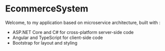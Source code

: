 # EcommerceSystem
Welcome, to my application based on microservice architecture, built with :
   * ASP.NET Core and C# for cross-platform server-side code
* Angular and TypeScript for client-side code
* Bootstrap for layout and styling

